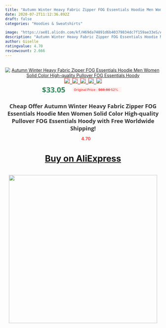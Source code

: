 ```yaml
---
title: "Autumn Winter Heavy Fabric Zipper FOG Essentials Hoodie Men Women Solid Color High-quality Pullover FOG Essentials Hoody"
date: 2020-07-2T11:12:36.892Z
draft: false
categories: "Hoodies & Sweatshirts"

image: "https://ae01.alicdn.com/kf/H69da74891d6b40379834dc7f159ae33eS/Autumn-Winter-Heavy-Fabric-Zipper-FOG-Essentials-Hoodie-Men-Women-Solid-Color-High-quality-Pullover-FOG.jpg"
description: "Autumn Winter Heavy Fabric Zipper FOG Essentials Hoodie Men Women Solid Color High-quality Pullover FOG Essentials Hoody"
author: Giselle
ratingvalue: 4.70
reviewcount: 2.666
---
```

<br>
<div style="text-align: center;">
<a href="https://s.click.aliexpress.com/e/_AmKuKD" target="_blank" rel="nofollow noopener noreferrer"><img alt="Autumn Winter Heavy Fabric Zipper FOG Essentials Hoodie Men Women Solid Color High-quality Pullover FOG Essentials Hoody" class="magnifier-image" src="https://ae01.alicdn.com/kf/H69da74891d6b40379834dc7f159ae33eS/Autumn-Winter-Heavy-Fabric-Zipper-FOG-Essentials-Hoodie-Men-Women-Solid-Color-High-quality-Pullover-FOG.jpg_640x640.jpg">
<br>
<img style="border:1px solid salmon" src="https://ae01.alicdn.com/kf/H69da74891d6b40379834dc7f159ae33eS/Autumn-Winter-Heavy-Fabric-Zipper-FOG-Essentials-Hoodie-Men-Women-Solid-Color-High-quality-Pullover-FOG.jpg_120x120.jpg">&nbsp;&nbsp;<img style="border:1px solid salmon" src="https://ae01.alicdn.com/kf/H013404d733d64dfd995cde72a74ec02fg/Autumn-Winter-Heavy-Fabric-Zipper-FOG-Essentials-Hoodie-Men-Women-Solid-Color-High-quality-Pullover-FOG.jpg_120x120.jpg">&nbsp;&nbsp;<img style="border:1px solid salmon" src="https://ae01.alicdn.com/kf/H36502d53c6aa4a4ba5005c9f7d0110b20/Autumn-Winter-Heavy-Fabric-Zipper-FOG-Essentials-Hoodie-Men-Women-Solid-Color-High-quality-Pullover-FOG.jpg_120x120.jpg">&nbsp;&nbsp;<img style="border:1px solid salmon" src="https://ae01.alicdn.com/kf/H08921e55eb5345dcb3f2dd12f49c34d0D/Autumn-Winter-Heavy-Fabric-Zipper-FOG-Essentials-Hoodie-Men-Women-Solid-Color-High-quality-Pullover-FOG.jpg_120x120.jpg">&nbsp;&nbsp;<img style="border:1px solid salmon" src="https://ae01.alicdn.com/kf/Ha0e9ecf2a1464525b52d722bec9e7376h/Autumn-Winter-Heavy-Fabric-Zipper-FOG-Essentials-Hoodie-Men-Women-Solid-Color-High-quality-Pullover-FOG.jpg_120x120.jpg"></a></div><br0>
<div style="text-align: center;"><span style="background-color: white; border: 0px; box-sizing: border-box; color: seagreen; display: inline-block; font-family: &quot;open sans&quot; , &quot;arial&quot; , &quot;helvetica&quot; , sans-serif , &quot;heiti&quot;; font-size: 24px; font-stretch: inherit; font-weight: 700; line-height: inherit; margin: 0px 10px 0px 0px; padding: 0px; vertical-align: middle;">$33.05 </span>
<span style="background: rgb(255 , 241 , 241); border-radius: 3px; border: 0px; box-sizing: border-box; color: #ff4747; display: inline-block; font-family: inherit; font-size: 12px; font-stretch: inherit; font-style: inherit; font-variant: inherit; font-weight: 600; line-height: inherit; margin: 0px; padding: 2px 5px; transform: scale(0.9); vertical-align: middle;">Original Price : <b style="text-decoration: line-through;">$68.86 </b> 52%&nbsp;&nbsp;</span></div>
<h1 style="color: #333333; display: inline-block; font-family: &quot;open sans&quot; , &quot;arial&quot; , &quot;helvetica&quot; , sans-serif , &quot;heiti&quot;; font-size: 18px; font-stretch: inherit; font-weight: 700; text-align: center;">Cheap Offer Autumn Winter Heavy Fabric Zipper FOG Essentials Hoodie Men Women Solid Color High-quality Pullover FOG Essentials Hoody with Free Worldwide Shipping!</h1>
<div style="color: #ff4747; text-align: center;">
<img src="https://4.bp.blogspot.com/-M0ZcTcb-5uY/XleCXlxnR4I/AAAAAAAAAEc/OrjgMkXV1oMQFaCRZj5HQwOCBcu3w1FegCPcBGAYYCw/s1600/star.png" style="height: 15px;">&nbsp;<b>4.70</b></div>
<div class="button_cont" align="center"><a class="buynow_a" href="https://s.click.aliexpress.com/e/_AmKuKD" target="_blank" rel="nofollow noopener noreferrer"><H1>Buy on AliExpress</H1></a></div><br>
<div class="separator" style="clear: both; text-align: center;">
<img src="https://lh3.googleusercontent.com/-pTy5HemUv9M/XlePHvY0dAI/AAAAAAAAAE4/0nX5iRUoIWY8eMW9Dpxeirr157OZliDIgCLcBGAsYHQ/s1600/badge.gif" width="480">
</div>
